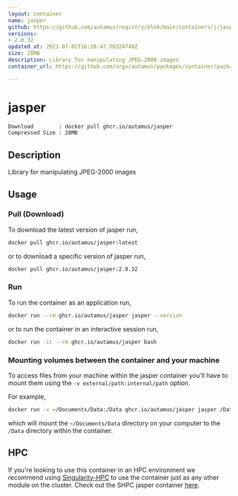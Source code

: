 ```yaml
---
layout: container
name: jasper
github: https://github.com/autamus/registry/blob/main/containers/j/jasper/spack.yaml
versions:
- 2.0.32
updated_at: 2021-07-01T16:28:47.50324748Z
size: 28MB
description: Library for manipulating JPEG-2000 images
container_url: https://github.com/orgs/autamus/packages/container/package/jasper

---
```

# jasper
```bash 
Download        : docker pull ghcr.io/autamus/jasper
Compressed Size : 28MB
```

## Description
Library for manipulating JPEG-2000 images

## Usage
### Pull (Download)
To download the latest version of jasper run,

```bash
docker pull ghcr.io/autamus/jasper:latest
```

or to download a specific version of jasper run,

```bash
docker pull ghcr.io/autamus/jasper:2.0.32
```
### Run
To run the container as an application run,
```bash
docker run --rm ghcr.io/autamus/jasper jasper --version
```

or to run the container in an interactive session run,
```bash
docker run -it --rm ghcr.io/autamus/jasper bash
```

### Mounting volumes between the container and your machine
To access files from your machine within the jasper container you'll have to mount them using the `-v external/path:internal/path` option.

For example,
```bash
docker run -v ~/Documents/Data:/Data ghcr.io/autamus/jasper jasper /Data/myData.csv
```
which will mount the `~/Documents/Data` directory on your computer to the `/Data` directory within the container.

## HPC
If you're looking to use this container in an HPC environment we recommend using [Singularity-HPC](https://singularity-hpc.readthedocs.io) to use the container just as any other module on the cluster. Check out the SHPC jasper container [here](https://singularityhub.github.io/singularity-hpc/r/ghcr.io-autamus-jasper/).